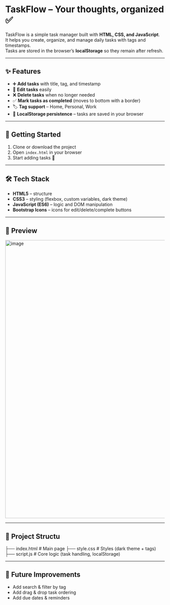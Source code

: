 # TaskFlow – Your thoughts, organized ✅

TaskFlow is a simple task manager built with **HTML, CSS, and JavaScript**.  
It helps you create, organize, and manage daily tasks with tags and timestamps.  
Tasks are stored in the browser’s **localStorage** so they remain after refresh.

---

## ✨ Features
- ➕ **Add tasks** with title, tag, and timestamp  
- 📝 **Edit tasks** easily  
- ❌ **Delete tasks** when no longer needed  
- ✅ **Mark tasks as completed** (moves to bottom with a border)  
- 🏷️ **Tag support** – Home, Personal, Work  
- 💾 **LocalStorage persistence** – tasks are saved in your browser  

---

## 🚀 Getting Started

1. Clone or download the project  
2. Open `index.html` in your browser  
3. Start adding tasks 🎉  

---

## 🛠️ Tech Stack
- **HTML5** – structure  
- **CSS3** – styling (flexbox, custom variables, dark theme)  
- **JavaScript (ES6)** – logic and DOM manipulation  
- **Bootstrap Icons** – icons for edit/delete/complete buttons  

---

## 📸 Preview
<img width="1902" height="876" alt="image" src="https://github.com/user-attachments/assets/972879a5-9697-4838-a6cb-f6207864ee8f" />

---

## 📂 Project Structu
├── index.html # Main page
├── style.css # Styles (dark theme + tags)
├── script.js # Core logic (task handling, localStorage)

---

## 🧪 Future Improvements
- Add search & filter by tag  
- Add drag & drop task ordering  
- Add due dates & reminders  
